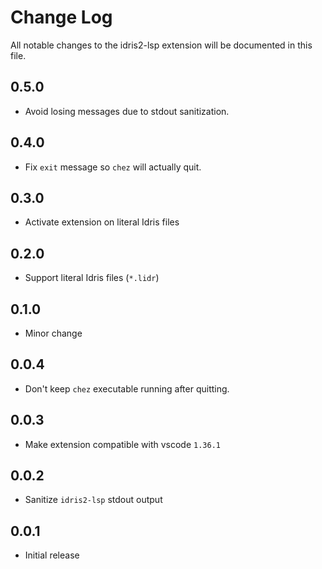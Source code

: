 # Change Log

All notable changes to the idris2-lsp extension will be documented in this file.

## 0.5.0

- Avoid losing messages due to stdout sanitization.

## 0.4.0

- Fix `exit` message so `chez` will actually quit.

## 0.3.0

- Activate extension on literal Idris files

## 0.2.0

- Support literal Idris files (`*.lidr`)

## 0.1.0

- Minor change

## 0.0.4

- Don't keep `chez` executable running after quitting.

## 0.0.3

- Make extension compatible with vscode `1.36.1`

## 0.0.2

- Sanitize `idris2-lsp` stdout output

## 0.0.1 

- Initial release
